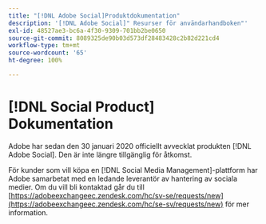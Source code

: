 ```yaml
---
title: "[!DNL Adobe Social]Produktdokumentation"
description: '[!DNL Adobe Social]" Resurser för användarhandboken"'
exl-id: 48527ae3-bc6a-4f30-9309-701bb2be0650
source-git-commit: 8089325de90b03d573df28483428c2b82d221cd4
workflow-type: tm+mt
source-wordcount: '65'
ht-degree: 100%

---
```


# [!DNL Social Product] Dokumentation

Adobe har sedan den 30 januari 2020 officiellt avvecklat produkten [!DNL Adobe Social]. Den är inte längre tillgänglig för åtkomst.

För kunder som vill köpa en [!DNL Social Media Management]-plattform har Adobe samarbetat med en ledande leverantör av hantering av sociala medier. Om du vill bli kontaktad går du till [https://adobeexchangeec.zendesk.com/hc/sv-se/requests/new](https://adobeexchangeec.zendesk.com/hc/se-sv/requests/new) för mer information.

